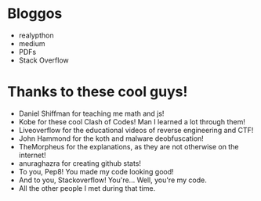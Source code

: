 # Bloggos

- realypthon
- medium
- PDFs
- Stack Overflow

# Thanks to these cool guys!

- Daniel Shiffman for teaching me math and js!
- Kobe for these cool Clash of Codes! Man I learned a lot through them!
- Liveoverflow for the educational videos of reverse engineering and CTF!
- John Hammond for the koth and malware deobfuscation!
- TheMorpheus for the explanations, as they are not otherwise on the internet!
- anuraghazra for creating github stats!
- To you, Pep8! You made my code looking good!
- And to you, Stackoverflow! You're... Well, you're my code.
- All the other people I met during that time.
